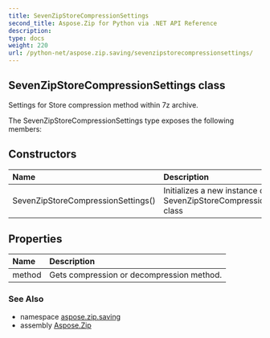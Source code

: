 ```yaml
---
title: SevenZipStoreCompressionSettings
second_title: Aspose.Zip for Python via .NET API Reference
description: 
type: docs
weight: 220
url: /python-net/aspose.zip.saving/sevenzipstorecompressionsettings/
---
```


## SevenZipStoreCompressionSettings class

Settings for Store compression method within 7z archive.

The SevenZipStoreCompressionSettings type exposes the following members:
## Constructors
| Name | Description |
| :- | :- |
|SevenZipStoreCompressionSettings()|Initializes a new instance of the SevenZipStoreCompressionSettings class|
## Properties
| Name | Description |
| :- | :- |
|method|Gets compression or decompression method.|

### See Also

* namespace [aspose.zip.saving](/zip/python-net/aspose.zip.saving/)
* assembly [Aspose.Zip](/zip/python-net/)

